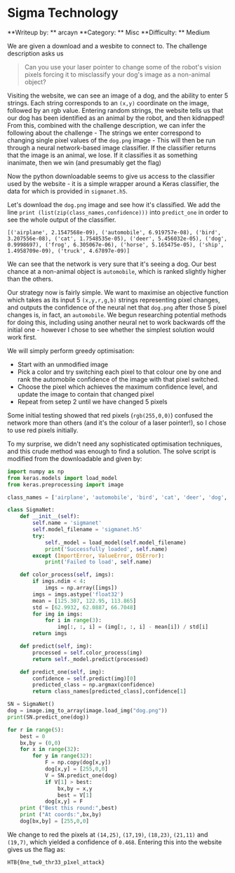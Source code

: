 # Sigma Technology
**Writeup by: ** arcayn
**Category: ** Misc
**Difficulty: ** Medium

We are given a download and a wesbite to connect to. The challenge description asks us
> Can you use your laser pointer to change some of the robot's vision pixels forcing it to misclassify your dog's image as a non-animal object?

Visiting the website, we can see an image of a dog, and the ability to enter 5 strings. Each string corresponds to an `(x,y)` coordinate on the image, followed by an rgb value. Entering random strings, the website tells us that our dog has been identified as an animal by the robot, and then kidnapped! From this, combined with the challenge description, we can infer the following about the challenge
	- The strings we enter correspond to changing single pixel values of the `dog.png` image
	- This will then be run through a neural network-based image classifier. If the classifier returns that the image is an animal, we lose. If it classifies it as something inanimate, then we win (and presumably get the flag)
	
Now the python downloadable seems to give us access to the classifier used by the website - it is a simple wrapper around a Keras classifier, the data for which is provided in `sigmanet.h5`.

Let's download the `dog.png` image and see how it's classified.  We add the line
`print (list(zip(class_names,confidence)))`
into `predict_one` in order to see the whole output of the classifier.
```
[('airplane', 2.1547568e-09), ('automobile', 6.919757e-08), ('bird', 3.207556e-08), ('cat', 1.7548535e-05), ('deer', 5.456032e-05), ('dog', 0.9998697), ('frog', 6.305067e-06), ('horse', 5.165475e-05), ('ship', 1.4958709e-09), ('truck', 4.67897e-09)]
```
We can see that the network is very sure that it's seeing a dog. Our best chance at a non-animal object is `automobile`, which is ranked slightly higher than the others.

Our strategy now is fairly simple. We want to maximise an objective function which takes as its input 5 `(x,y,r,g,b)` strings representing pixel changes, and outputs the confidence of the neural net that `dog.png` after those 5 pixel changes is, in fact, an `automobile`. We begun researching potential methods for doing this, including using another neural net to work backwards off the initial one - however I chose to see whether the simplest solution would work first.

We will simply perform greedy optimisation:
- Start with an unmodified image
- Pick a color and try switching each pixel to that colour one by one and rank the automobile confidence of the image with that pixel switched.
- Choose the pixel which achieves the maximum confidence level, and update the image to contain that changed pixel
- Repeat from setep 2 until we have changed 5 pixels

Some initial testing showed that red pixels (`rgb(255,0,0)`) confused the network more than others (and it's the colour of a laser pointer!), so I chose to use red pixels initially.

To my surprise, we didn't need any sophisticated optimisation techniques, and this crude method was enough to find a solution. The solve script is modified from the downloadable and given by:

```python
import numpy as np
from keras.models import load_model
from keras.preprocessing import image

class_names = ['airplane', 'automobile', 'bird', 'cat', 'deer', 'dog', 'frog', 'horse', 'ship', 'truck']

class SigmaNet:
    def __init__(self):
        self.name = 'sigmanet'
        self.model_filename = 'sigmanet.h5'
        try:
            self._model = load_model(self.model_filename)
            print('Successfully loaded', self.name)
        except (ImportError, ValueError, OSError):
            print('Failed to load', self.name)

    def color_process(self, imgs):
        if imgs.ndim < 4:
            imgs = np.array([imgs])
        imgs = imgs.astype('float32')
        mean = [125.307, 122.95, 113.865]
        std = [62.9932, 62.0887, 66.7048]
        for img in imgs:
            for i in range(3):
                img[:, :, i] = (img[:, :, i] - mean[i]) / std[i]
        return imgs

    def predict(self, img):
        processed = self.color_process(img)
        return self._model.predict(processed)

    def predict_one(self, img):
        confidence = self.predict(img)[0]
        predicted_class = np.argmax(confidence)
        return class_names[predicted_class],confidence[1]

SN = SigmaNet()
dog = image.img_to_array(image.load_img("dog.png"))
print(SN.predict_one(dog))

for r in range(5):
    best = 0
    bx,by = (0,0)
    for x in range(32):
        for y in range(32):
            F = np.copy(dog[x,y])
            dog[x,y] = [255,0,0]
            V = SN.predict_one(dog)
            if V[1] > best:
                bx,by = x,y
                best = V[1]
            dog[x,y] = F
    print ("Best this round:",best)
    print ("At coords:",bx,by)
    dog[bx,by] = [255,0,0]
```
We change to red the pixels at `(14,25)`, `(17,19)`, `(18,23)`, `(21,11)` and `(19,7)`, which yielded a confidence of `0.468`. Entering this into the website gives us the flag as:

`HTB{0ne_tw0_thr33_p1xel_attack}`